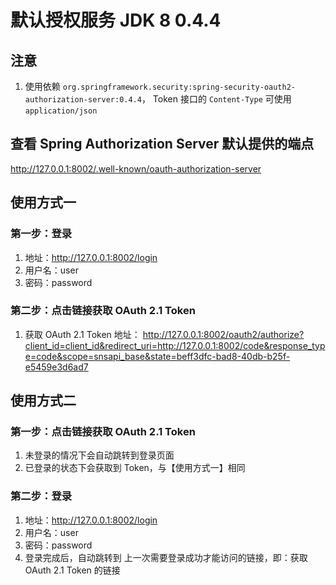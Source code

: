 # 默认授权服务 JDK 8 0.4.4

## 注意

1. 使用依赖 `org.springframework.security:spring-security-oauth2-authorization-server:0.4.4`，
   Token 接口的 `Content-Type` 可使用 `application/json`

## 查看 Spring Authorization Server 默认提供的端点

http://127.0.0.1:8002/.well-known/oauth-authorization-server

## 使用方式一

### 第一步：登录

1. 地址：http://127.0.0.1:8002/login
2. 用户名：user
3. 密码：password

### 第二步：点击链接获取 OAuth 2.1 Token

1. 获取 OAuth 2.1 Token 地址：
   http://127.0.0.1:8002/oauth2/authorize?client_id=client_id&redirect_uri=http://127.0.0.1:8002/code&response_type=code&scope=snsapi_base&state=beff3dfc-bad8-40db-b25f-e5459e3d6ad7

## 使用方式二

### 第一步：点击链接获取 OAuth 2.1 Token

1. 未登录的情况下会自动跳转到登录页面
2. 已登录的状态下会获取到 Token，与【使用方式一】相同

### 第二步：登录

1. 地址：http://127.0.0.1:8002/login
2. 用户名：user
3. 密码：password
4. 登录完成后，自动跳转到 上一次需要登录成功才能访问的链接，即：获取 OAuth 2.1 Token 的链接
